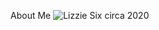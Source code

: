 About Me
![Lizzie Six circa 2020](https://lsix642.github.io/Lizzie-S./images/for%about%me%blog%post.JPG)
